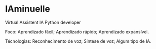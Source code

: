 # IAminuelle
 Virtual Assistent IA Python developer

Foco: 
    Aprendizado fácil;
    Aprendizado rápido;
    Aprendizado expansível.

Técnologias:
    Reconhecimento de voz;
    Sintese de voz;
    Algum tipo de IA.
